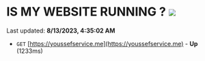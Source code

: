 # IS MY WEBSITE RUNNING ? [![](https://img.shields.io/static/v1?label=Sponsor&message=%E2%9D%A4&logo=GitHub&color=%23fe8e86)](https://github.com/sponsors/<username>)

Last updated: **8/13/2023, 4:35:02 AM**

- `GET` [https://youssefservice.me](https://youssefservice.me) - **Up** (1233ms)
